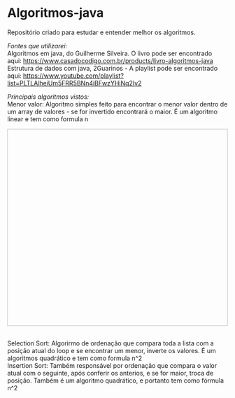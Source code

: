 # Algoritmos-java
Repositório criado para estudar e entender melhor os algoritmos.

*Fontes que utilizarei:* 
</br>Algoritmos em java, do Guilherme Silveira. O livro pode ser encontrado aqui: https://www.casadocodigo.com.br/products/livro-algoritmos-java
</br>Estrutura de dados com java, 2Guarinos - A playlist pode ser encontrado aqui: https://www.youtube.com/playlist?list=PLTLAlheiUm5FRR5BNn4iBFwzYHiNq2Iv2

*Principais algoritmos vistos:*
</br> Menor valor: Algoritmo simples feito para encontrar o menor valor dentro de um array de valores - se for invertido encontrará o maior. É um algoritmo linear e tem como formula n
<p align="center">
  <img width="650" height="450">
</p>
</br> Selection Sort: Algorirmo de ordenação que compara toda a lista com a posição atual do loop e se encontrar um menor, inverte os valores. É um algoritmos quadrático e tem como formula n^2
</br> Insertion Sort: Também responsável por ordenação que compara o valor atual com o seguinte, após conferir os anterios, e se for maior, troca de posição. Também é um algoritmo quadrático, e portanto tem como fórmula n^2
